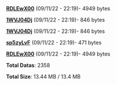 [**RDLEwX00**](/data/RDLEwX00.txt) (09/11/22 - 22:19)- 4949 bytes

[**1WVJ04Dj**](/data/1WVJ04Dj.txt) (09/11/22 - 22:19)- 846 bytes

[**1WVJ04Dj**](/data/1WVJ04Dj.txt) (09/11/22 - 22:19)- 846 bytes

[**sp5zyLvF**](/data/sp5zyLvF.txt) (09/11/22 - 22:19)- 471 bytes

[**RDLEwX00**](/data/RDLEwX00.txt) (09/11/22 - 22:19)- 4949 bytes

**Total Datas**: 2358

**Total Size**: 13.44 MB / 13.4 MB